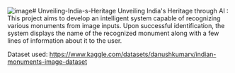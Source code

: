 ![image](https://github.com/charviupreti/Unveiling-India-s-Heritage/assets/93568245/49d490fa-f624-4320-bcfe-34f3f85b4a21)# Unveiling-India-s-Heritage
Unveiling India's Heritage through AI : This project aims to develop an intelligent system capable of recognizing various monuments from image inputs. Upon successful identification, the system displays the name of the recognized monument along with a few lines of information about it to the user.

Dataset used: https://www.kaggle.com/datasets/danushkumarv/indian-monuments-image-dataset
